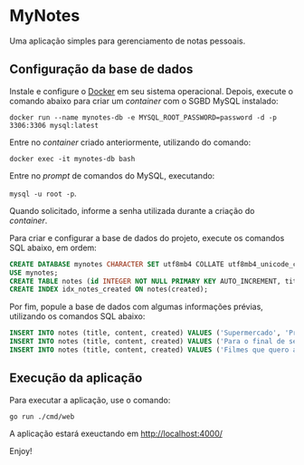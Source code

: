 # MyNotes
Uma aplicação simples para gerenciamento de notas pessoais.

## Configuração da base de dados

Instale e configure o [Docker](https://docs.docker.com/engine/install/ubuntu/) em seu sistema operacional. Depois, execute o comando abaixo para criar um *container* com o SGBD MySQL instalado:

`docker run --name mynotes-db -e MYSQL_ROOT_PASSWORD=password -d -p 3306:3306 mysql:latest`

Entre no *container* criado anteriormente, utilizando do comando:

`docker exec -it mynotes-db bash`

Entre no *prompt* de comandos do MySQL, executando: 

`mysql -u root -p`. 

Quando solicitado, informe a senha utilizada durante a criação do *container*.

Para criar e configurar a base de dados do projeto, execute os comandos SQL abaixo, em ordem:

```sql
CREATE DATABASE mynotes CHARACTER SET utf8mb4 COLLATE utf8mb4_unicode_ci;
USE mynotes;
CREATE TABLE notes (id INTEGER NOT NULL PRIMARY KEY AUTO_INCREMENT, title VARCHAR(100) NOT NULL, content TEXT NOT NULL, created DATETIME NOT NULL);
CREATE INDEX idx_notes_created ON notes(created);
```

Por fim, popule a base de dados com algumas informações prévias, utilizando os comandos SQL abaixo:

```sql
INSERT INTO notes (title, content, created) VALUES ('Supermercado', 'Presunto\nRequeijão', UTC_TIMESTAMP());
INSERT INTO notes (title, content, created) VALUES ('Para o final de semana', 'Lavar o carro\nCortar grama', UTC_TIMESTAMP());
INSERT INTO notes (title, content, created) VALUES ('Filmes que quero assitir', 'John Wick 3', UTC_TIMESTAMP());
```

## Execução da aplicação

Para executar a aplicação, use o comando:

`go run ./cmd/web`

A aplicação estará exeuctando em [http://localhost:4000/](http://localhost:4000/)

Enjoy!


